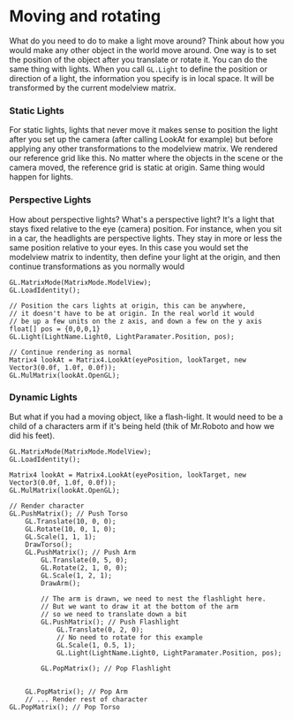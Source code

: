 # Moving and rotating
What do you need to do to make a light move around? Think about how you would make any other object in the world move around. One way is to set the position of the object after you translate or rotate it. You can do the same thing with lights. When you call ```GL.Light``` to define the position or direction of a light, the information you specify is in local space. It will be transformed by the current modelview matrix.

### Static Lights
For static lights, lights that never move it makes sense to position the light after you set up the camera (after calling LookAt for example) but before applying any other transformations to the modelview matrix. We rendered our reference grid like this. No matter where the objects in the scene or the camera moved, the reference grid is static at origin. Same thing would happen for lights.

### Perspective Lights
How about perspective lights? What's a perspective light? It's a light that stays fixed relative to the eye (camera) position. For instance, when you sit in a car, the headlights are perspective lights. They stay in more or less the same position relative to your eyes. In this case you would set the modelview matrix to indentity, then define your light at the origin, and then continue transformations as you normally would

```
GL.MatrixMode(MatrixMode.ModelView);
GL.LoadIdentity();

// Position the cars lights at origin, this can be anywhere,
// it doesn't have to be at origin. In the real world it would
// be up a few units on the z axis, and down a few on the y axis
float[] pos = {0,0,0,1}
GL.Light(LightName.Light0, LightParamater.Position, pos);

// Continue rendering as normal
Matrix4 lookAt = Matrix4.LookAt(eyePosition, lookTarget, new Vector3(0.0f, 1.0f, 0.0f));
GL.MulMatrix(lookAt.OpenGL);
```

### Dynamic Lights
But what if you had a moving object, like a flash-light. It would need to be a child of a characters arm if it's being held (thik of Mr.Roboto and how we did his feet).


```
GL.MatrixMode(MatrixMode.ModelView);
GL.LoadIdentity();

Matrix4 lookAt = Matrix4.LookAt(eyePosition, lookTarget, new Vector3(0.0f, 1.0f, 0.0f));
GL.MulMatrix(lookAt.OpenGL);

// Render character
GL.PushMatrix(); // Push Torso
    GL.Translate(10, 0, 0);
    GL.Rotate(10, 0, 1, 0);
    GL.Scale(1, 1, 1);
    DrawTorso();
    GL.PushMatrix(); // Push Arm
        GL.Translate(0, 5, 0);
        GL.Rotate(2, 1, 0, 0);
        GL.Scale(1, 2, 1);
        DrawArm(); 
        
        // The arm is drawn, we need to nest the flashlight here. 
        // But we want to draw it at the bottom of the arm
        // so we need to translate down a bit
        GL.PushMatrix(); // Push Flashlight
            GL.Translate(0, 2, 0);
            // No need to rotate for this example
            GL.Scale(1, 0.5, 1);
            GL.Light(LightName.Light0, LightParamater.Position, pos);

        GL.PopMatrix(); // Pop Flashlight
        
        
    GL.PopMatrix(); // Pop Arm
    // ... Render rest of character
GL.PopMatrix(); // Pop Torso
```